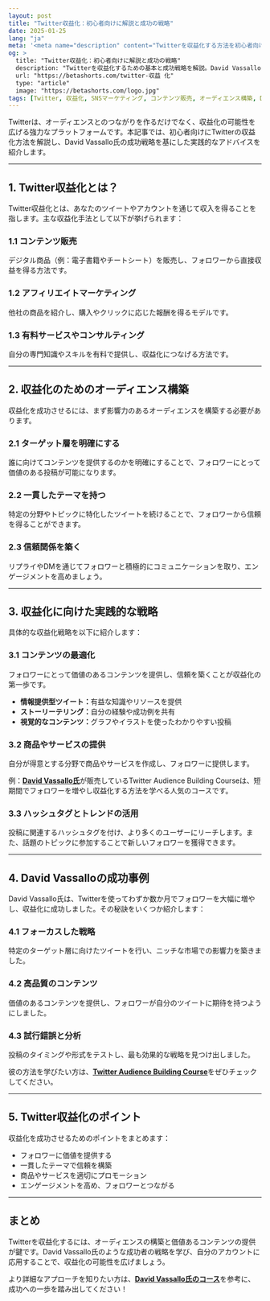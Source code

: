 ```yaml
---
layout: post
title: "Twitter収益化：初心者向けに解説と成功の戦略"
date: 2025-01-25
lang: "ja"
meta: '<meta name="description" content="Twitterを収益化する方法を初心者向けに解説。オーディエンス構築や効果的な収益化戦略、David Vassalloの成功事例をもとに具体的なヒントを学びましょう。"><meta name="keywords" content="Twitter 収益 化, Twitter, 収益化, SNSマーケティング, オーディエンス構築, コンテンツ販売, David Vassallo"><meta name="author" content="Beta Shorts"><meta name="robots" content="index, follow"><link rel="canonical" href="https://betashorts.com/twitter-収益 化">'
og: >
  title: "Twitter収益化：初心者向けに解説と成功の戦略"
  description: "Twitterを収益化するための基本と成功戦略を解説。David Vassalloの実績を参考に、収益化への具体的なステップを学びましょう。"
  url: "https://betashorts.com/twitter-収益 化"
  type: "article"
  image: "https://betashorts.com/logo.jpg"
tags: [Twitter, 収益化, SNSマーケティング, コンテンツ販売, オーディエンス構築, David Vassallo]
---
```


<p>Twitterは、オーディエンスとのつながりを作るだけでなく、収益化の可能性を広げる強力なプラットフォームです。本記事では、初心者向けにTwitterの収益化方法を解説し、David Vassallo氏の成功戦略を基にした実践的なアドバイスを紹介します。</p>

---

<h2>1. Twitter収益化とは？</h2>
<p>Twitter収益化とは、あなたのツイートやアカウントを通じて収入を得ることを指します。主な収益化手法として以下が挙げられます：</p>

<h3>1.1 コンテンツ販売</h3>
<p>デジタル商品（例：電子書籍やチートシート）を販売し、フォロワーから直接収益を得る方法です。</p>

<h3>1.2 アフィリエイトマーケティング</h3>
<p>他社の商品を紹介し、購入やクリックに応じた報酬を得るモデルです。</p>

<h3>1.3 有料サービスやコンサルティング</h3>
<p>自分の専門知識やスキルを有料で提供し、収益化につなげる方法です。</p>

---

<h2>2. 収益化のためのオーディエンス構築</h2>
<p>収益化を成功させるには、まず影響力のあるオーディエンスを構築する必要があります。</p>

<h3>2.1 ターゲット層を明確にする</h3>
<p>誰に向けてコンテンツを提供するのかを明確にすることで、フォロワーにとって価値のある投稿が可能になります。</p>

<h3>2.2 一貫したテーマを持つ</h3>
<p>特定の分野やトピックに特化したツイートを続けることで、フォロワーから信頼を得ることができます。</p>

<h3>2.3 信頼関係を築く</h3>
<p>リプライやDMを通じてフォロワーと積極的にコミュニケーションを取り、エンゲージメントを高めましょう。</p>

---

<h2>3. 収益化に向けた実践的な戦略</h2>
<p>具体的な収益化戦略を以下に紹介します：</p>

<h3>3.1 コンテンツの最適化</h3>
<p>フォロワーにとって価値のあるコンテンツを提供し、信頼を築くことが収益化の第一歩です。</p>
<ul>
  <li><strong>情報提供型ツイート：</strong>有益な知識やリソースを提供</li>
  <li><strong>ストーリーテリング：</strong>自分の経験や成功例を共有</li>
  <li><strong>視覚的なコンテンツ：</strong>グラフやイラストを使ったわかりやすい投稿</li>
</ul>

<h3>3.2 商品やサービスの提供</h3>
<p>自分が得意とする分野で商品やサービスを作成し、フォロワーに提供します。</p>
<p>例：<a href="https://dvassallo.gumroad.com/l/twitter-audience?a=780357139" target="_blank"><strong>David Vassallo氏</strong></a>が販売しているTwitter Audience Building Courseは、短期間でフォロワーを増やし収益化する方法を学べる人気のコースです。</p>

<h3>3.3 ハッシュタグとトレンドの活用</h3>
<p>投稿に関連するハッシュタグを付け、より多くのユーザーにリーチします。また、話題のトピックに参加することで新しいフォロワーを獲得できます。</p>

---

<h2>4. David Vassalloの成功事例</h2>
<p>David Vassallo氏は、Twitterを使ってわずか数か月でフォロワーを大幅に増やし、収益化に成功しました。その秘訣をいくつか紹介します：</p>

<h3>4.1 フォーカスした戦略</h3>
<p>特定のターゲット層に向けたツイートを行い、ニッチな市場での影響力を築きました。</p>

<h3>4.2 高品質のコンテンツ</h3>
<p>価値のあるコンテンツを提供し、フォロワーが自分のツイートに期待を持つようにしました。</p>

<h3>4.3 試行錯誤と分析</h3>
<p>投稿のタイミングや形式をテストし、最も効果的な戦略を見つけ出しました。</p>

<p>彼の方法を学びたい方は、<a href="https://dvassallo.gumroad.com/l/twitter-audience?a=780357139" target="_blank"><strong>Twitter Audience Building Course</strong></a>をぜひチェックしてください。</p>

---

<h2>5. Twitter収益化のポイント</h2>
<p>収益化を成功させるためのポイントをまとめます：</p>
<ul>
  <li>フォロワーに価値を提供する</li>
  <li>一貫したテーマで信頼を構築</li>
  <li>商品やサービスを適切にプロモーション</li>
  <li>エンゲージメントを高め、フォロワーとつながる</li>
</ul>

---

<h2>まとめ</h2>
<p>Twitterを収益化するには、オーディエンスの構築と価値あるコンテンツの提供が鍵です。David Vassallo氏のような成功者の戦略を学び、自分のアカウントに応用することで、収益化の可能性を広げましょう。</p>
<p>より詳細なアプローチを知りたい方は、<a href="https://dvassallo.gumroad.com/l/twitter-audience?a=780357139" target="_blank"><strong>David Vassallo氏のコース</strong></a>を参考に、成功への一歩を踏み出してください！</p>

